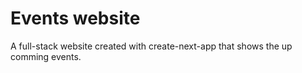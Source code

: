 # Events website
A full-stack website created with create-next-app that shows the up comming events.
